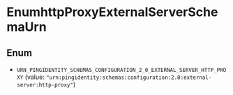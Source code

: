 

# EnumhttpProxyExternalServerSchemaUrn

## Enum


* `URN_PINGIDENTITY_SCHEMAS_CONFIGURATION_2_0_EXTERNAL_SERVER_HTTP_PROXY` (value: `"urn:pingidentity:schemas:configuration:2.0:external-server:http-proxy"`)



